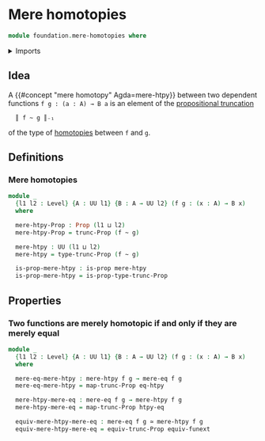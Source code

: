 # Mere homotopies

```agda
module foundation.mere-homotopies where
```

<details><summary>Imports</summary>

```agda
open import foundation.equivalences
open import foundation.function-extensionality
open import foundation.functoriality-propositional-truncation
open import foundation.homotopies
open import foundation.mere-equality
open import foundation.propositional-truncations
open import foundation.propositions
open import foundation.universe-levels
```

</details>

## Idea

A {{#concept "mere homotopy" Agda=mere-htpy}} between two dependent functions
`f g : (a : A) → B a` is an element of the
[propositional truncation](foundation.propositional-truncations.md)

```text
  ║ f ~ g ║₋₁
```

of the type of [homotopies](foundation-core.homotopies.md) between `f` and `g`.

## Definitions

### Mere homotopies

```agda
module _
  {l1 l2 : Level} {A : UU l1} {B : A → UU l2} (f g : (x : A) → B x)
  where

  mere-htpy-Prop : Prop (l1 ⊔ l2)
  mere-htpy-Prop = trunc-Prop (f ~ g)

  mere-htpy : UU (l1 ⊔ l2)
  mere-htpy = type-trunc-Prop (f ~ g)

  is-prop-mere-htpy : is-prop mere-htpy
  is-prop-mere-htpy = is-prop-type-trunc-Prop
```

## Properties

### Two functions are merely homotopic if and only if they are merely equal

```agda
module _
  {l1 l2 : Level} {A : UU l1} {B : A → UU l2} (f g : (x : A) → B x)
  where

  mere-eq-mere-htpy : mere-htpy f g → mere-eq f g
  mere-eq-mere-htpy = map-trunc-Prop eq-htpy

  mere-htpy-mere-eq : mere-eq f g → mere-htpy f g
  mere-htpy-mere-eq = map-trunc-Prop htpy-eq

  equiv-mere-htpy-mere-eq : mere-eq f g ≃ mere-htpy f g
  equiv-mere-htpy-mere-eq = equiv-trunc-Prop equiv-funext
```

